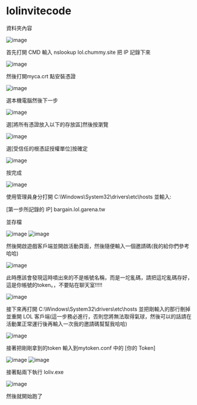 # lolinvitecode
資料夾內容

![image](https://user-images.githubusercontent.com/57281249/137640220-1fd64592-817d-43e2-85b6-6cc6b33d2b50.png)

首先打開 CMD 輸入 nslookup lol.chummy.site 把 IP 記錄下來

![image](https://user-images.githubusercontent.com/57281249/137640229-5459c434-4e20-4f0a-9867-e4827817eb78.png)

然後打開myca.crt 點安裝憑證

![image](https://user-images.githubusercontent.com/57281249/137640236-89ef52b5-6494-4c93-98c6-602951b18a92.png)

選本機電腦然後下一步

![image](https://user-images.githubusercontent.com/57281249/137640249-a9e71cb0-706f-4641-ab4c-06b00700e6dc.png)

選[將所有憑證放入以下的存放區]然後按瀏覽

![image](https://user-images.githubusercontent.com/57281249/137640260-c92bfb00-a2dc-48ae-946c-e83ec21087d7.png)

選[受信任的根憑証授權單位]按確定

![image](https://user-images.githubusercontent.com/57281249/137640264-525caaad-7d98-4921-bf3c-0212a361bed1.png)

按完成

![image](https://user-images.githubusercontent.com/57281249/137640293-56061cca-6dd5-45c5-bc75-d9320c7a07fc.png)

使用管理員身分打開 C:\Windows\System32\drivers\etc\hosts 並輸入:

[第一步所記錄的 IP] bargain.lol.garena.tw

並存檔

![image](https://user-images.githubusercontent.com/57281249/137640306-02379267-8480-4ddc-bc83-213250b070d8.png)
![image](https://user-images.githubusercontent.com/57281249/137640311-b6969ff5-ce57-4045-935d-1521c4817f98.png)

然後開啟遊戲客戶端並開啟活動頁面，然後隨便輸入一個邀請碼(我的給你們參考哈哈)

![image](https://user-images.githubusercontent.com/57281249/137640320-60a1f09b-f26d-4354-8d4d-e73caddfbd1f.png)

此時應該會發現這時噴出來的不是帳號名稱，而是一坨亂碼，請把這坨亂碼存好，這是你帳號的token。，不要貼在聊天室!!!!!

![image](https://user-images.githubusercontent.com/57281249/137640336-ee7cf3ae-db41-4f20-af8a-5c9400cc610d.png)

接下來再打開 C:\Windows\System32\drivers\etc\hosts 並把剛輸入的那行刪掉並重開 LOL 客戶端(這一步務必進行，否則您將無法取得氣球，然後可以的話請在活動業正常運行後再輸入一次我的邀請碼幫幫我哈哈)

![image](https://user-images.githubusercontent.com/57281249/137640360-4728bdcc-c152-4a12-8614-eea545a7d877.png)

接著把剛剛拿到的token 輸入到mytoken.conf 中的 [你的 Token]

![image](https://user-images.githubusercontent.com/57281249/137640365-3a3107aa-fed2-4d62-b0cb-eb771c6ae6f0.png)
![image](https://user-images.githubusercontent.com/57281249/137640370-cc68c4af-7f92-4b76-8c6b-59ebd9b4d10f.png)

接著點兩下執行 loliv.exe

![image](https://user-images.githubusercontent.com/57281249/137640375-2731fd80-6df7-44b5-bc55-f60cffdc2aaa.png)

然後就開始跑了
